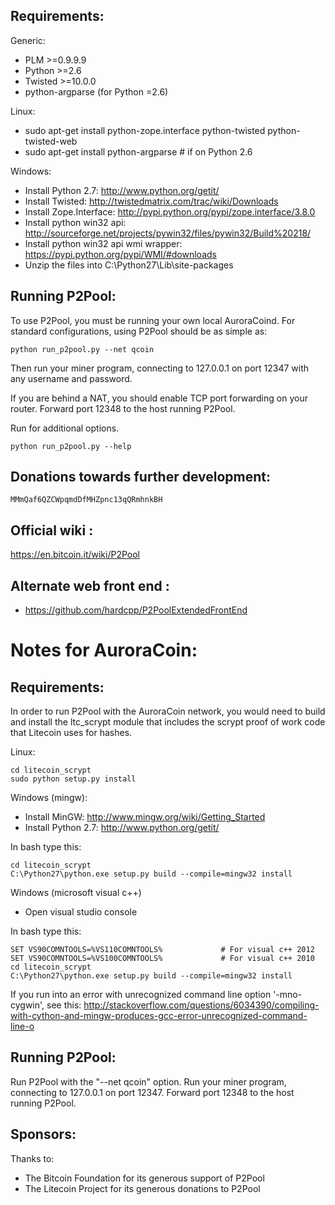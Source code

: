 Requirements:
-------------------------
Generic:
* PLM >=0.9.9.9
* Python >=2.6
* Twisted >=10.0.0
* python-argparse (for Python =2.6)

Linux:
* sudo apt-get install python-zope.interface python-twisted python-twisted-web
* sudo apt-get install python-argparse # if on Python 2.6

Windows:
* Install Python 2.7: http://www.python.org/getit/
* Install Twisted: http://twistedmatrix.com/trac/wiki/Downloads
* Install Zope.Interface: http://pypi.python.org/pypi/zope.interface/3.8.0
* Install python win32 api: http://sourceforge.net/projects/pywin32/files/pywin32/Build%20218/
* Install python win32 api wmi wrapper: https://pypi.python.org/pypi/WMI/#downloads
* Unzip the files into C:\Python27\Lib\site-packages

Running P2Pool:
-------------------------
To use P2Pool, you must be running your own local AuroraCoind. For standard
configurations, using P2Pool should be as simple as:

    python run_p2pool.py --net qcoin

Then run your miner program, connecting to 127.0.0.1 on port 12347 with any
username and password.

If you are behind a NAT, you should enable TCP port forwarding on your
router. Forward port 12348 to the host running P2Pool.

Run for additional options.

    python run_p2pool.py --help

Donations towards further development:
-------------------------
    MMmQaf6QZCWpqmdDfMHZpnc13qQRmhnkBH

Official wiki :
-------------------------
https://en.bitcoin.it/wiki/P2Pool

Alternate web front end :
-------------------------
* https://github.com/hardcpp/P2PoolExtendedFrontEnd

Notes for AuroraCoin:
=========================
Requirements:
-------------------------
In order to run P2Pool with the AuroraCoin network, you would need to build and install the
ltc_scrypt module that includes the scrypt proof of work code that Litecoin uses for hashes.

Linux:

    cd litecoin_scrypt
    sudo python setup.py install

Windows (mingw):
* Install MinGW: http://www.mingw.org/wiki/Getting_Started
* Install Python 2.7: http://www.python.org/getit/

In bash type this:

    cd litecoin_scrypt
    C:\Python27\python.exe setup.py build --compile=mingw32 install

Windows (microsoft visual c++)
* Open visual studio console

In bash type this:

    SET VS90COMNTOOLS=%VS110COMNTOOLS%	           # For visual c++ 2012
    SET VS90COMNTOOLS=%VS100COMNTOOLS%             # For visual c++ 2010
    cd litecoin_scrypt
    C:\Python27\python.exe setup.py build --compile=mingw32 install
	
If you run into an error with unrecognized command line option '-mno-cygwin', see this:
http://stackoverflow.com/questions/6034390/compiling-with-cython-and-mingw-produces-gcc-error-unrecognized-command-line-o

Running P2Pool:
-------------------------
Run P2Pool with the "--net qcoin" option.
Run your miner program, connecting to 127.0.0.1 on port 12347.
Forward port 12348 to the host running P2Pool.

Sponsors:
-------------------------

Thanks to:
* The Bitcoin Foundation for its generous support of P2Pool
* The Litecoin Project for its generous donations to P2Pool

